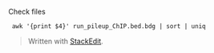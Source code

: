 Check files

```
 awk '{print $4}' run_pileup_ChIP.bed.bdg | sort | uniq
```

> Written with [StackEdit](https://stackedit.io/).
<!--stackedit_data:
eyJoaXN0b3J5IjpbODIzMzUwOTQwXX0=
-->